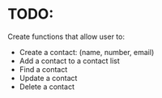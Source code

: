 # TODO:
Create functions that allow user to:
- Create a contact: (name, number, email)
- Add a contact to a contact list
- Find a contact
- Update a contact
- Delete a contact
